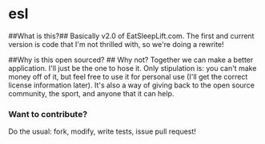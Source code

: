 esl
===

##What is this?##
Basically v2.0 of EatSleepLift.com. The first and current version is code that I'm not thrilled with, so we're doing a rewrite!

##Why is this open sourced? ##
Why not? Together we can make a better application. I'll just be the one to hose it. Only stipulation is: you can't make money off of it, but feel free to use it for personal use (I'll get the correct license information later). It's also a way of giving back to the open source community, the sport, and anyone that it can help.

### Want to contribute? ###
Do the usual: fork, modify, write tests, issue pull request!
